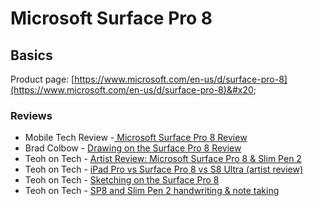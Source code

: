 # Microsoft Surface Pro 8

## Basics

Product page: [https://www.microsoft.com/en-us/d/surface-pro-8](https://www.microsoft.com/en-us/d/surface-pro-8)&#x20;

### Reviews

* Mobile Tech Review -[ Microsoft Surface Pro 8 Review](https://youtu.be/v2mOtMiGN7s)&#x20;
* Brad Colbow - [Drawing on the Surface Pro 8 Review](https://youtu.be/OG-y1NlRp3g)&#x20;
* Teoh on Tech - [Artist Review: Microsoft Surface Pro 8 & Slim Pen 2](https://youtu.be/wNtmOONAyxk)&#x20;
* Teoh on Tech - [iPad Pro vs Surface Pro 8 vs S8 Ultra (artist review)](https://youtu.be/EQoq8WtmWN8)&#x20;
* Teoh on Tech - [Sketching on the Surface Pro 8](https://youtu.be/nvtTj64XNxs) &#x20;
* Teoh on Tech - [SP8 and Slim Pen 2 handwriting & note taking](https://youtu.be/2ImMHQ0ZsDY)&#x20;

